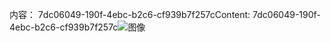 <span data-ttu-id="c1999-101">内容： 7dc06049-190f-4ebc-b2c6-cf939b7f257c</span><span class="sxs-lookup"><span data-stu-id="c1999-101">Content: 7dc06049-190f-4ebc-b2c6-cf939b7f257c</span></span>![图像](a4edb5cb-fd0f-49f6-a736-f36d6a5eabb3.png)
